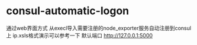 # consul-automatic-logon
通过web界面方式 从execl导入需要注册的node_exporter服务自动注册到consul上
ip.xsls格式演示可以参考一下
默认端口 http://127.0.0.1:5000
